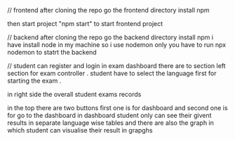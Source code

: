 // frontend 
after cloning the repo go the frontend directory install npm 

then start project "npm start" to start frontend project

// backend 
after cloning the repo go the backend directory install npm 
i have install node in my machine so i use nodemon only you have to run npx nodemon to statrt the backend

// 
student can register and login 
in exam dashboard there are to section left section for exam controller . student have to select the language first for starting the exam . 

in right side the overall student exams records 

in the top there are two buttons first one is for dashboard and second one is for go to the dashboard 
in dashboard student only can see their givent results in separate language wise tables 
and there are also the graph in which student can visualise their result in grapghs
